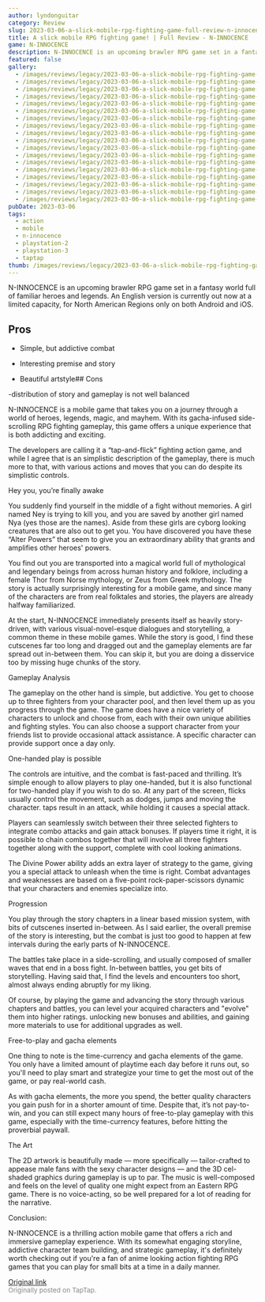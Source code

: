 ```yaml
---
author: lyndonguitar
category: Review
slug: 2023-03-06-a-slick-mobile-rpg-fighting-game-full-review-n-innocence
title: A slick mobile RPG fighting game! | Full Review - N-INNOCENCE
game: N-INNOCENCE
description: N-INNOCENCE is an upcoming brawler RPG game set in a fantasy world full of familiar heroes and legends. An English version is currently out now at a limited capacity, for North American Regions only on both Android and iOS.
featured: false
gallery:
  - /images/reviews/legacy/2023-03-06-a-slick-mobile-rpg-fighting-game--full-review---n-innocence-0.avif
  - /images/reviews/legacy/2023-03-06-a-slick-mobile-rpg-fighting-game--full-review---n-innocence-1.avif
  - /images/reviews/legacy/2023-03-06-a-slick-mobile-rpg-fighting-game--full-review---n-innocence-2.avif
  - /images/reviews/legacy/2023-03-06-a-slick-mobile-rpg-fighting-game--full-review---n-innocence-3.avif
  - /images/reviews/legacy/2023-03-06-a-slick-mobile-rpg-fighting-game--full-review---n-innocence-4.avif
  - /images/reviews/legacy/2023-03-06-a-slick-mobile-rpg-fighting-game--full-review---n-innocence-5.avif
  - /images/reviews/legacy/2023-03-06-a-slick-mobile-rpg-fighting-game--full-review---n-innocence-6.avif
  - /images/reviews/legacy/2023-03-06-a-slick-mobile-rpg-fighting-game--full-review---n-innocence-7.avif
  - /images/reviews/legacy/2023-03-06-a-slick-mobile-rpg-fighting-game--full-review---n-innocence-8.avif
  - /images/reviews/legacy/2023-03-06-a-slick-mobile-rpg-fighting-game--full-review---n-innocence-9.avif
  - /images/reviews/legacy/2023-03-06-a-slick-mobile-rpg-fighting-game--full-review---n-innocence-10.avif
  - /images/reviews/legacy/2023-03-06-a-slick-mobile-rpg-fighting-game--full-review---n-innocence-11.avif
  - /images/reviews/legacy/2023-03-06-a-slick-mobile-rpg-fighting-game--full-review---n-innocence-12.avif
  - /images/reviews/legacy/2023-03-06-a-slick-mobile-rpg-fighting-game--full-review---n-innocence-13.avif
  - /images/reviews/legacy/2023-03-06-a-slick-mobile-rpg-fighting-game--full-review---n-innocence-14.avif
  - /images/reviews/legacy/2023-03-06-a-slick-mobile-rpg-fighting-game--full-review---n-innocence-15.avif
  - /images/reviews/legacy/2023-03-06-a-slick-mobile-rpg-fighting-game--full-review---n-innocence-16.avif
  - /images/reviews/legacy/2023-03-06-a-slick-mobile-rpg-fighting-game--full-review---n-innocence-17.avif
pubDate: 2023-03-06
tags:
  - action
  - mobile
  - n-innocence
  - playstation-2
  - playstation-3
  - taptap
thumb: /images/reviews/legacy/2023-03-06-a-slick-mobile-rpg-fighting-game--full-review---n-innocence-0.avif
---
```


N-INNOCENCE is an upcoming brawler RPG game set in a fantasy world full of familiar heroes and legends. An English version is currently out now at a limited capacity, for North American Regions only on both Android and iOS.




## Pros



- Simple, but addictive combat


- Interesting premise and story


- Beautiful artstyle## Cons


-distribution of story and gameplay is not well balanced

N-INNOCENCE is a mobile game that takes you on a journey through a world of heroes, legends, magic, and mayhem. With its gacha-infused side-scrolling RPG fighting gameplay, this game offers a unique experience that is both addicting and exciting.

The developers are calling it a “tap-and-flick” fighting action game, and while I agree that is an simplistic description of the gameplay, there is much more to that, with various actions and moves that you can do despite its simplistic controls.

Hey you, you’re finally awake

You suddenly find yourself in the middle of a fight without memories. A girl named Ney is trying to kill you, and you are saved by another girl named Nya (yes those are the names). Aside from these girls are cyborg looking creatures that are also out to get you. You have discovered you have these “Alter Powers” that seem to give you an extraordinary ability that grants and amplifies other heroes' powers.

You find out you are transported into a magical world full of mythological and legendary beings from across human history and folklore, including a female Thor from Norse mythology, or Zeus from Greek mythology. The story is actually surprisingly interesting for a mobile game, and since many of the characters are from real folktales and stories, the players are already halfway familiarized.

At the start, N-INNOCENCE immediately presents itself as heavily story-driven, with various visual-novel-esque dialogues and storytelling, a common theme in these mobile games. While the story is good, I find these cutscenes far too long and dragged out and the gameplay elements are far spread out in-between them. You can skip it, but you are doing a disservice too by missing huge chunks of the story.

Gameplay Analysis

The gameplay on the other hand is simple, but addictive. You get to choose up to three fighters from your character pool, and then level them up as you progress through the game. The game does have a nice variety of characters to unlock and choose from, each with their own unique abilities and fighting styles.  You can also choose a support character from your friends list to provide occasional attack assistance. A specific character can provide support once a day only.

One-handed play is possible

The controls are intuitive, and the combat is fast-paced and thrilling. It’s simple enough to allow players to play one-handed, but it is also functional for two-handed play if you wish to do so. At any part of the screen, flicks usually control the movement, such as dodges, jumps and moving the character. taps result in an attack, while holding it causes a special attack.

Players can seamlessly switch between their three selected fighters to integrate combo attacks and gain attack bonuses. If players time it right, it is possible to chain combos together that will involve all three fighters together along with the support, complete with cool looking animations.

The Divine Power ability adds an extra layer of strategy to the game, giving you a special attack to unleash when the time is right. Combat advantages and weaknesses are based on a five-point rock-paper-scissors dynamic that your characters and enemies specialize into.

Progression

You play through the story chapters in a linear based mission system, with bits of cutscenes inserted in-between. As I said earlier, the overall premise of the story is interesting, but the combat is just too good to happen at few intervals during the early parts of N-INNOCENCE.

The battles take place in a side-scrolling, and usually composed of smaller waves that end in a boss fight. In-between battles, you get bits of storytelling. Having said that, I find the levels and encounters too short, almost always ending abruptly for my liking.

Of course, by playing the game and advancing the story through various chapters and battles, you can level your acquired characters and "evolve" them into higher ratings. unlocking new bonuses and abilities, and gaining more materials to use for additional upgrades as well.

Free-to-play and gacha elements

One thing to note is the time-currency and gacha elements of the game. You only have a limited amount of playtime each day before it runs out, so you'll need to play smart and strategize your time to get the most out of the game, or pay real-world cash.

As with gacha elements, the more you spend, the better quality characters you gain push for in a shorter amount of time. Despite that, it’s not pay-to-win, and you can still expect many hours of free-to-play gameplay with this game, especially with the time-currency features, before hitting the proverbial paywall.

The Art

The 2D artwork is beautifully made — more specifically — tailor-crafted to appease male fans with the sexy character designs — and the 3D cel-shaded graphics during gameplay is up to par. The music is well-composed and feels on the level of quality one might expect from an Eastern RPG game. There is no voice-acting, so be well prepared for a lot of reading for the narrative.

Conclusion:

N-INNOCENCE is a thrilling action mobile game that offers a rich and immersive gameplay experience. With its somewhat engaging storyline, addictive character team building, and strategic gameplay, it's definitely worth checking out if you're a fan of anime looking action fighting RPG games that you can play for small bits at a time in a daily manner.

[Original link](https://www.taptap.io/post/4720892)<br><span style="font-size: 0.95em; color: #888;">Originally posted on TapTap.</span>